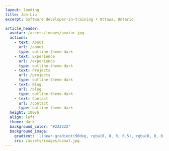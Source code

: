 ```yaml
---
layout: landing
title: Jon Liu
excerpt: Software developer-in-training • Ottawa, Ontario

article_header:
  avatar: /assets/images/avatar.jpg
  actions:
    - text: About
      url: /about
      type: outline-theme-dark
    - text: Experience
      url: /experience
      type: outline-theme-dark
    - text: Projects
      url: /projects
      type: outline-theme-dark
    - text: Blog
      url: /blog
      type: outline-theme-dark
    - text: Contact
      url: /contact
      type: outline-theme-dark
  height: 100vh
  align: left
  theme: dark
  background_color: "#222222"
  background_image:
    gradient: 'linear-gradient(90deg, rgba(0, 0, 0, 0.5), rgba(0, 0, 0, 0.4), rgba(0, 0, 0, 0))'
    src: /assets/images/canal.jpg
---
```

